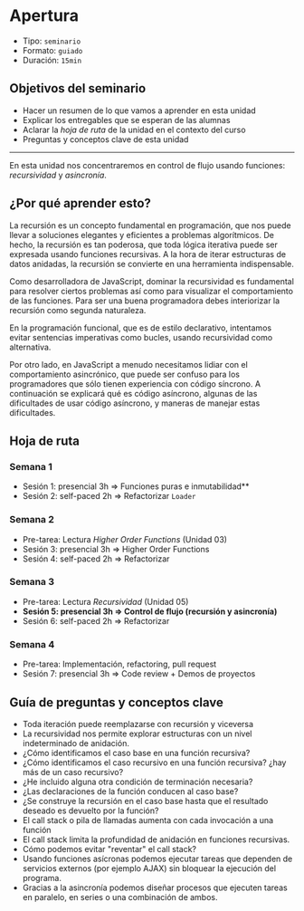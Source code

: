# Apertura

* Tipo: `seminario`
* Formato: `guiado`
* Duración: `15min`

## Objetivos del seminario

* Hacer un resumen de lo que vamos a aprender en esta unidad
* Explicar los entregables que se esperan de las alumnas
* Aclarar la _hoja de ruta_ de la unidad en el contexto del curso
* Preguntas y conceptos clave de esta unidad

***

En esta unidad nos concentraremos en control de flujo usando funciones:
_recursividad_ y _asincronía_.

## ¿Por qué aprender esto?

La recursión es un concepto fundamental en programación, que nos puede llevar a
soluciones elegantes y eficientes a problemas algorítmicos. De hecho, la
recursión es tan poderosa, que toda lógica iterativa puede ser expresada usando
funciones recursivas. A la hora de iterar estructuras de datos anidadas, la
recursión se convierte en una herramienta indispensable.

Como desarrolladora de JavaScript, dominar la recursividad es fundamental para
resolver ciertos problemas así como para visualizar el comportamiento de las
funciones. Para ser una buena programadora debes interiorizar la recursión como
segunda naturaleza.

En la programación funcional, que es de estilo declarativo, intentamos evitar
sentencias imperativas como bucles, usando recursividad como alternativa.

Por otro lado, en JavaScript a menudo necesitamos lidiar con el comportamiento
asincrónico, que puede ser confuso para los programadores que sólo tienen
experiencia con código síncrono. A continuación se explicará qué es código
asíncrono, algunas de las dificultades de usar código asíncrono, y maneras de
manejar estas dificultades.

## Hoja de ruta

### Semana 1

* Sesión 1: presencial 3h => Funciones puras e inmutabilidad**
* Sesión 2: self-paced 2h => Refactorizar `Loader`

### Semana 2

* Pre-tarea: Lectura _Higher Order Functions_ (Unidad 03)
* Sesión 3: presencial 3h => Higher Order Functions
* Sesión 4: self-paced 2h => Refactorizar

### Semana 3

* Pre-tarea: Lectura _Recursividad_ (Unidad 05)
* **Sesión 5: presencial 3h => Control de flujo (recursión y asincronía)**
* Sesión 6: self-paced 2h => Refactorizar

### Semana 4

* Pre-tarea: Implementación, refactoring, pull request
* Sesión 7: presencial 3h => Code review + Demos de proyectos

## Guía de preguntas y conceptos clave

* Toda iteración puede reemplazarse con recursión y viceversa
* La recursividad nos permite explorar estructuras con un nivel indeterminado de
  anidación.
* ¿Cómo identificamos el caso base en una función recursiva?
* ¿Cómo identificamos el caso recursivo en una función recursiva? ¿hay más de un
  caso recursivo?
* ¿He incluido alguna otra condición de terminación necesaria?
* ¿Las declaraciones de la función conducen al caso base?
* ¿Se construye la recursión en el caso base hasta que el resultado deseado es
  devuelto por la función?
* El call stack o pila de llamadas aumenta con cada invocación a una función
* El call stack limita la profundidad de anidación en funciones recursivas.
* Cómo podemos evitar "reventar" el call stack?
* Usando funciones asícronas podemos ejecutar tareas que dependen de servicios
  externos (por ejemplo AJAX) sin bloquear la ejecución del programa.
* Gracias a la asincronía podemos diseñar procesos que ejecuten tareas en
  paralelo, en series o una combinación de ambos.
